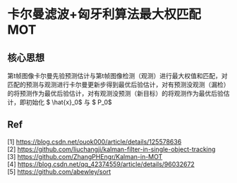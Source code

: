 # 卡尔曼滤波+匈牙利算法最大权匹配MOT

## 核心思想
第t帧图像卡尔曼先验预测估计与第t帧图像检测（观测）进行最大权值和匹配，对匹配的预测与观测进行卡尔曼更新步得到最优后验估计，对有预测没观测（漏检）的将预测作为最优后验估计，对有观测没预测（新目标）的将观测作为最优后验估计，即初始化 $ \hat{x}_0$ 与 $ P_0$
## Ref
[1] https://blog.csdn.net/ouok000/article/details/125578636 <br>
[2] https://github.com/liuchangji/kalman-filter-in-single-object-tracking <br>
[3] https://github.com/ZhangPHEngr/Kalman-in-MOT <br>
[4] https://blog.csdn.net/qq_42374559/article/details/96032672 <br>
[5] https://github.com/abewley/sort <br>